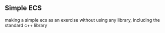 ## Simple ECS

making a simple ecs as an exercise without using any library, including the standard c++ library
